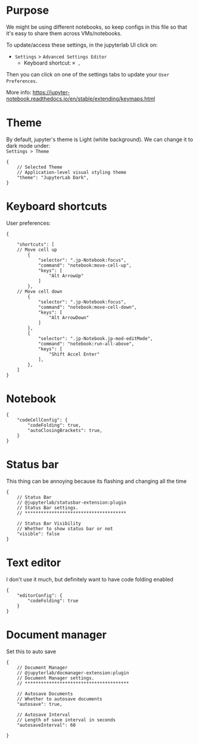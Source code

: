 # Purpose

We might be using different notebooks, so keep configs in this file so that it's easy to share them across VMs/notebooks.

To update/access these settings, in the jupyterlab UI click on:
- `Settings` > `Advanced Settings Editor` 
  - Keyboard shortcut: `⌘ ,` 

Then you can click on one of the settings tabs to update your `User Preferences`.

More info: https://jupyter-notebook.readthedocs.io/en/stable/extending/keymaps.html

# Theme
By default, jupyter's theme is Light (white background). We can change it to dark mode under:<br>
`Settings > Theme`

```
{
    // Selected Theme
    // Application-level visual styling theme
    "theme": "JupyterLab Dark",
}
```

# Keyboard shortcuts
User preferences:
```
{
    
    "shortcuts": [
    // Move cell up
        {
            "selector": ".jp-Notebook:focus",
            "command": "notebook:move-cell-up",
            "keys": [
                "Alt ArrowUp"
            ]
        },
    // Move cell down
        {
            "selector": ".jp-Notebook:focus",
            "command": "notebook:move-cell-down",
            "keys": [
                "Alt ArrowDown"
            ]
        },
        {
            "selector": ".jp-Notebook.jp-mod-editMode",
            "command": "notebook:run-all-above",
            "keys": [
                "Shift Accel Enter"
            ],
        },
    ]
}
```

# Notebook
```
{
    "codeCellConfig": {
        "codeFolding": true,
        "autoClosingBrackets": true,
    }
}
```

# Status bar
This thing can be annoying because its flashing and changing all the time
```
{
    // Status Bar
    // @jupyterlab/statusbar-extension:plugin
    // Status Bar settings.
    // **************************************

    // Status Bar Visibility
    // Whether to show status bar or not
    "visible": false
}
```

# Text editor
I don't use it much, but definitely want to have code folding enabled
```
{
    "editorConfig": {
        "codeFolding": true
    }
}
```

# Document manager
Set this to auto save
```
{
    // Document Manager
    // @jupyterlab/docmanager-extension:plugin
    // Document Manager settings.
    // ***************************************

    // Autosave Documents
    // Whether to autosave documents
    "autosave": true,
    
    // Autosave Interval
    // Length of save interval in seconds
    "autosaveInterval": 60

}
```
